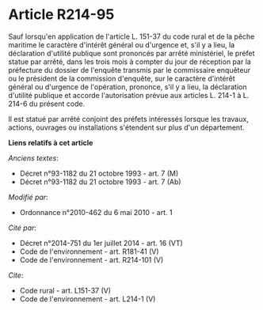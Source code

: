 # Article R214-95

Sauf lorsqu'en application de l'article L. 151-37 du code rural et de la pêche maritime le caractère d'intérêt général ou
d'urgence et, s'il y a lieu, la déclaration d'utilité publique sont prononcés par arrêté ministériel, le préfet statue par
arrêté, dans les trois mois à compter du jour de réception par la préfecture du dossier de l'enquête transmis par le
commissaire enquêteur ou le président de la commission d'enquête, sur le caractère d'intérêt général ou d'urgence de
l'opération, prononce, s'il y a lieu, la déclaration d'utilité publique et accorde l'autorisation prévue aux articles L.
214-1 à L. 214-6 du présent code. 

Il est statué par arrêté conjoint des préfets intéressés lorsque les travaux, actions, ouvrages ou installations s'étendent
sur plus d'un département.

**Liens relatifs à cet article**

_Anciens textes_:

  - Décret n°93-1182 du 21 octobre 1993 - art. 7 (M)
  - Décret n°93-1182 du 21 octobre 1993 - art. 7 (Ab)

_Modifié par_:

  - Ordonnance n°2010-462 du 6 mai 2010 - art. 1

_Cité par_:

  - Décret n°2014-751 du 1er juillet 2014 - art. 16 (VT)
  - Code de l'environnement - art. R181-41 (V)
  - Code de l'environnement - art. R214-101 (V)

_Cite_:

  - Code rural - art. L151-37 (V)
  - Code de l'environnement - art. L214-1 (V)
